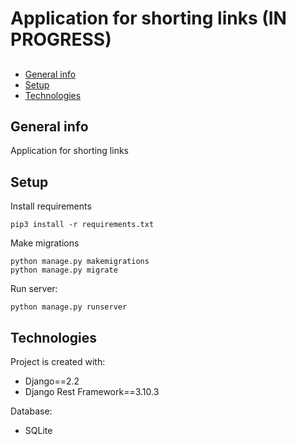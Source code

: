 # Application for shorting links (IN PROGRESS)

## 
* [General info](#general-info)
* [Setup](#setup)
* [Technologies](#technologies)

## General info
Application for shorting links




## Setup
Install requirements 
```
pip3 install -r requirements.txt
```
Make migrations
```
python manage.py makemigrations
python manage.py migrate
```


Run server:
```
python manage.py runserver
```

## Technologies
Project is created with:
* Django==2.2
* Django Rest Framework==3.10.3


Database:
* SQLite

